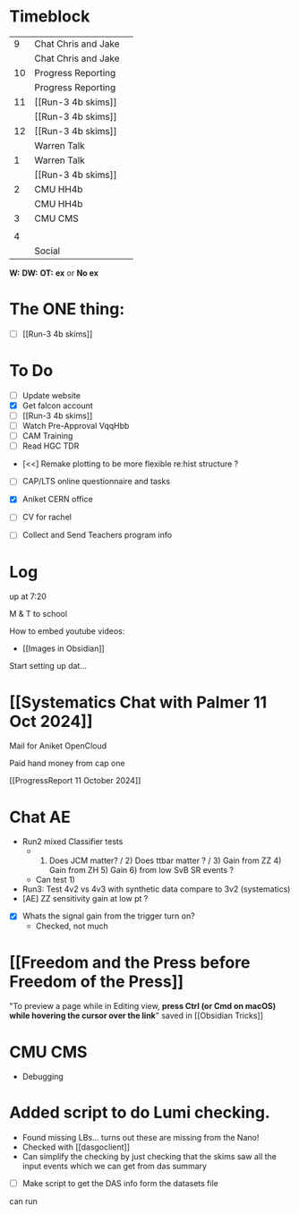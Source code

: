 # Timeblock

|     |                     |     |
| --- | ------------------- | --- |
| 9   | Chat Chris and Jake |     |
|     | Chat Chris and Jake |     |
| 10  | Progress Reporting  |     |
|     | Progress Reporting  |     |
| 11  | [[Run-3 4b skims]]  |     |
|     | [[Run-3 4b skims]]  |     |
| 12  | [[Run-3 4b skims]]  |     |
|     | Warren Talk         |     |
| 1   | Warren Talk         |     |
|     | [[Run-3 4b skims]]  |     |
| 2   | CMU HH4b            |     |
|     | CMU HH4b            |     |
| 3   | CMU CMS             |     |
|     |                     |     |
| 4   |                     |     |
|     | Social              |     |

**W:**
**DW:**
**OT:**
**ex** or **No ex**

# The ONE thing: 
- [ ] [[Run-3 4b skims]]


# To Do
- [ ] Update website
- [x] Get falcon account 
- [ ] [[Run-3 4b skims]]
- [ ] Watch Pre-Approval VqqHbb
- [ ] CAM Training
- [ ] Read HGC TDR
- [<<] Remake plotting to be more flexible re:hist structure ? 
- [ ]  CAP/LTS online questionnaire and tasks
- [x] Aniket CERN office
- [ ] CV for rachel
- [ ] Collect and Send Teachers program info


# Log

up at 7:20

M & T to school

How to embed youtube videos:
- [[Images in Obsidian]]

Start setting up dat...

# [[Systematics Chat with Palmer 11 Oct 2024]]

Mail for Aniket OpenCloud

Paid hand money from cap one

[[ProgressReport 11 October 2024]]

# Chat AE
- Run2 mixed Classifier tests
	- 1) Does JCM matter? / 2) Does ttbar matter ? / 3) Gain from ZZ 4) Gain from ZH 5) Gain 6) from low SvB SR events ? 
	- Can test 1) 
- Run3: Test 4v2 vs 4v3 with synthetic data compare to 3v2 (systematics)
- [AE] ZZ sensitivity gain at low pt ?
- [x] Whats the signal gain from the trigger turn on?
	- Checked, not much

# [[Freedom and the Press before Freedom of the Press]]

"To preview a page while in Editing view, **press Ctrl (or Cmd on macOS) while hovering the cursor over the link**" saved in [[Obsidian Tricks]]

# CMU CMS
- Debugging

# Added script to do Lumi checking. 
- Found missing LBs... turns out these are missing from the Nano!
- Checked with [[dasgoclient]]
- Can simplify the checking by just checking that the skims saw all the input events which we can get from das summary
- [ ] Make script to get the DAS info form the datasets file

can run 
